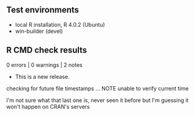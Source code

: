 ## Test environments
* local R installation, R 4.0.2 (Ubuntu)
* win-builder (devel)

## R CMD check results

0 errors | 0 warnings | 2 notes

* This is a new release.

checking for future file timestamps ... NOTE
  unable to verify current time
  
I'm not sure what that last one is, never seen it before but I'm guessing it won't happen on CRAN's servers
